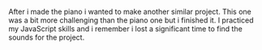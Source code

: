 After i made the piano i wanted to make another similar project. This one was a bit more challenging than the piano one but i finished it. I practiced my JavaScript skills and i remember i lost a significant time to find the sounds for the project.
